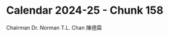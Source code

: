 # Calendar 2024-25 - Chunk 158

<!-- Chunk tokens: 11, Enriched tokens: 12 -->

Chairman
Dr. Norman T.L. Chan 陳德霖